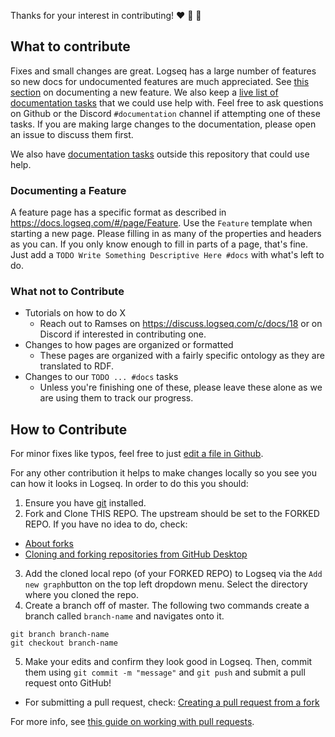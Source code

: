 Thanks for your interest in contributing! :heart: :man_dancing: :woman_dancing:

## What to contribute

Fixes and small changes are great. Logseq has a large number of features so new
docs for undocumented features are much appreciated. See [this
section](#documenting-a-feature) on documenting a new feature. We also keep a
[live list of documentation tasks](https://docs.logseq.com/#/page/docs) that we
could use help with. Feel free to ask questions on Github or the Discord
`#documentation` channel if attempting one of these tasks. If you are making
large changes to the documentation, please open an issue to discuss them first.

We also have [documentation tasks](https://github.com/orgs/logseq/projects/5/views/1?filterQuery=label%3Adocumentation) outside this repository that could use help.

### Documenting a Feature

A feature page has a specific format as described in
https://docs.logseq.com/#/page/Feature. Use the `Feature` template when starting
a new page. Please filling in as many of the properties and headers as you can.
If you only know enough to fill in parts of a page, that's fine. Just add a
`TODO Write Something Descriptive Here #docs` with what's left to do.

### What not to Contribute

* Tutorials on how to do X
  * Reach out to Ramses on https://discuss.logseq.com/c/docs/18 or on Discord if interested in contributing one.
* Changes to how pages are organized or formatted
  * These pages are organized with a fairly specific ontology as they are translated to RDF.
* Changes to our `TODO ... #docs` tasks
  * Unless you're finishing one of these, please leave these alone as we are using them to track our progress.

## How to Contribute

For minor fixes like typos, feel free to just [edit a
file in Github](https://docs.github.com/en/repositories/working-with-files/managing-files/editing-files).

For any other contribution it helps to make changes locally so you see you can how it looks in Logseq. In order to do this you should:

1. Ensure you have [git](https://git-scm.com/downloads) installed.
2. Fork and Clone THIS REPO. The upstream should be set to the FORKED REPO. If you have no idea to do, check:
* [About forks](https://docs.github.com/en/pull-requests/collaborating-with-pull-requests/working-with-forks/about-forks)
* [Cloning and forking repositories from GitHub Desktop](https://docs.github.com/en/desktop/contributing-and-collaborating-using-github-desktop/adding-and-cloning-repositories/cloning-and-forking-repositories-from-github-desktop)
3. Add the cloned local repo (of your FORKED REPO) to Logseq via the `Add new graph`button on the top left dropdown menu. Select the directory where you cloned the repo.
4. Create a branch off of master. The following two commands create a branch called `branch-name` and navigates onto it.

```git
git branch branch-name
git checkout branch-name
```
5. Make your edits and confirm they look good in Logseq. Then, commit them using `git commit -m "message"` and `git push` and submit a pull request onto GitHub!
  * For submitting a pull request, check: [Creating a pull request from a fork](https://docs.github.com/en/pull-requests/collaborating-with-pull-requests/proposing-changes-to-your-work-with-pull-requests/creating-a-pull-request-from-a-fork)

For more info, see [this guide on working with pull
requests](https://docs.github.com/en/pull-requests/collaborating-with-pull-requests/proposing-changes-to-your-work-with-pull-requests/creating-a-pull-request-from-a-fork).
